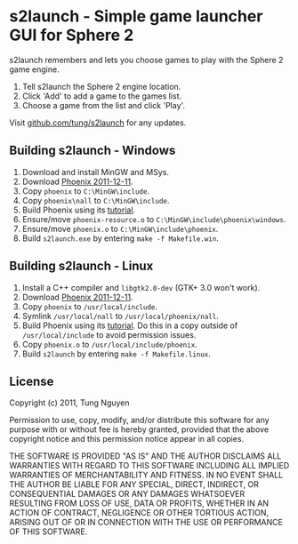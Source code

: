s2launch - Simple game launcher GUI for Sphere 2
================================================

s2launch remembers and lets you choose games to play with the Sphere 2 game engine.

1. Tell s2launch the Sphere 2 engine location.
2. Click 'Add' to add a game to the games list.
3. Choose a game from the list and click 'Play'.

Visit [github.com/tung/s2launch](https://github.com/tung/s2launch) for any updates.

Building s2launch - Windows
---------------------------

1. Download and install MinGW and MSys.
2. Download [Phoenix 2011-12-11](http://byuu.org/phoenix/).
3. Copy `phoenix` to `C:\MinGW\include`.
4. Copy `phoenix\nall` to `C:\MinGW\include`.
5. Build Phoenix using its [tutorial](http://byuu.org/phoenix/tutorial-compilation).
6. Ensure/move `phoenix-resource.o` to `C:\MinGW\include\phoenix\windows`.
7. Ensure/move `phoenix.o` to `C:\MinGW\include\phoenix`.
8. Build `s2launch.exe` by entering `make -f Makefile.win`.

Building s2launch - Linux
-------------------------

1. Install a C++ compiler and `libgtk2.0-dev` (GTK+ 3.0 won't work).
2. Download [Phoenix 2011-12-11](http://byuu.org/phoenix/).
3. Copy `phoenix` to `/usr/local/include`.
4. Symlink `/usr/local/nall` to `/usr/local/phoenix/nall`.
5. Build Phoenix using its [tutorial](http://byuu.org/phoenix/tutorial-compilation). Do this in a copy outside of `/usr/local/include` to avoid permission issues.
6. Copy `phoenix.o` to `/usr/local/include/phoenix`.
7. Build `s2launch` by entering `make -f Makefile.linux`.

License
-------

Copyright (c) 2011, Tung Nguyen

Permission to use, copy, modify, and/or distribute this software for any
purpose with or without fee is hereby granted, provided that the above
copyright notice and this permission notice appear in all copies.

THE SOFTWARE IS PROVIDED "AS IS" AND THE AUTHOR DISCLAIMS ALL WARRANTIES
WITH REGARD TO THIS SOFTWARE INCLUDING ALL IMPLIED WARRANTIES OF
MERCHANTABILITY AND FITNESS. IN NO EVENT SHALL THE AUTHOR BE LIABLE FOR
ANY SPECIAL, DIRECT, INDIRECT, OR CONSEQUENTIAL DAMAGES OR ANY DAMAGES
WHATSOEVER RESULTING FROM LOSS OF USE, DATA OR PROFITS, WHETHER IN AN
ACTION OF CONTRACT, NEGLIGENCE OR OTHER TORTIOUS ACTION, ARISING OUT OF
OR IN CONNECTION WITH THE USE OR PERFORMANCE OF THIS SOFTWARE.
